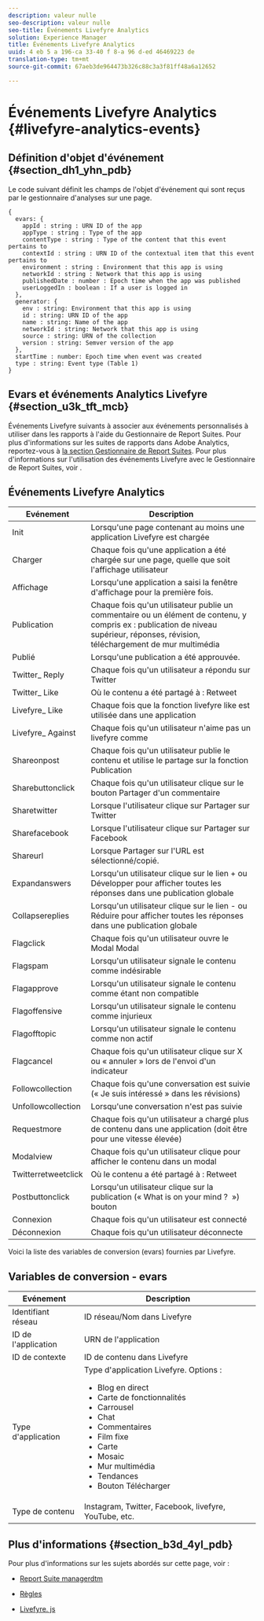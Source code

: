 ```yaml
---
description: valeur nulle
seo-description: valeur nulle
seo-title: Événements Livefyre Analytics
solution: Experience Manager
title: Événements Livefyre Analytics
uuid: 4 eb 5 a 196-ca 33-40 f 8-a 96 d-ed 46469223 de
translation-type: tm+mt
source-git-commit: 67aeb3de964473b326c88c3a3f81ff48a6a12652

---
```



# Événements Livefyre Analytics {#livefyre-analytics-events}

## Définition d&#39;objet d&#39;événement {#section_dh1_yhn_pdb}

Le code suivant définit les champs de l&#39;objet d&#39;événement qui sont reçus par le gestionnaire d&#39;analyses sur une page.

```
{
  evars: {
    appId : string : URN ID of the app
    appType : string : Type of the app
    contentType : string : Type of the content that this event pertains to
    contextId : string : URN ID of the contextual item that this event pertains to
    environment : string : Environment that this app is using
    networkId : string : Network that this app is using
    publishedDate : number : Epoch time when the app was published
    userLoggedIn : boolean : If a user is logged in
  },
  generator: {
    env : string: Environment that this app is using
    id : string: URN ID of the app
    name : string: Name of the app
    networkId : string: Network that this app is using
    source : string: URN of the collection
    version : string: Semver version of the app
  },
  startTime : number: Epoch time when event was created
  type : string: Event type (Table 1)
}
```

## Evars et événements Analytics Livefyre {#section_u3k_tft_mcb}

Événements Livefyre suivants à associer aux événements personnalisés à utiliser dans les rapports à l&#39;aide du Gestionnaire de Report Suites. Pour plus d&#39;informations sur les suites de rapports dans Adobe Analytics, reportez-vous à [la section Gestionnaire de Report Suites](https://marketing.adobe.com/resources/help/en_US/reference/report_suites_admin.html). Pour plus d&#39;informations sur l&#39;utilisation des événements Livefyre avec le Gestionnaire de Report Suites, voir [](../livefyre-analytics/c-use-livefyre-with-adobe-analytics.md#section_iks_kgd_4cb).

## Événements Livefyre Analytics

| Evénement | Description |
|---|---|
| Init | Lorsqu&#39;une page contenant au moins une application Livefyre est chargée |
| Charger | Chaque fois qu&#39;une application a été chargée sur une page, quelle que soit l&#39;affichage utilisateur |
| Affichage | Lorsqu&#39;une application a saisi la fenêtre d&#39;affichage pour la première fois. |
| Publication | Chaque fois qu&#39;un utilisateur publie un commentaire ou un élément de contenu, y compris ex : publication de niveau supérieur, réponses, révision, téléchargement de mur multimédia |
| Publié | Lorsqu&#39;une publication a été approuvée. |
| Twitter_ Reply | Chaque fois qu&#39;un utilisateur a répondu sur Twitter |
| Twitter_ Like | Où le contenu a été partagé à : Retweet |
| Livefyre_ Like | Chaque fois que la fonction livefyre like est utilisée dans une application |
| Livefyre_ Against | Chaque fois qu&#39;un utilisateur n&#39;aime pas un livefyre comme |
| Shareonpost | Chaque fois qu&#39;un utilisateur publie le contenu et utilise le partage sur la fonction Publication |
| Sharebuttonclick | Chaque fois qu&#39;un utilisateur clique sur le bouton Partager d&#39;un commentaire |
| Sharetwitter | Lorsque l&#39;utilisateur clique sur Partager sur Twitter |
| Sharefacebook | Lorsque l&#39;utilisateur clique sur Partager sur Facebook |
| Shareurl | Lorsque Partager sur l&#39;URL est sélectionné/copié. |
| Expandanswers | Lorsqu&#39;un utilisateur clique sur le lien + ou Développer pour afficher toutes les réponses dans une publication globale |
| Collapsereplies | Lorsqu&#39;un utilisateur clique sur le lien - ou Réduire pour afficher toutes les réponses dans une publication globale |
| Flagclick | Chaque fois qu&#39;un utilisateur ouvre le Modal Modal |
| Flagspam | Lorsqu&#39;un utilisateur signale le contenu comme indésirable |
| Flagapprove | Lorsqu&#39;un utilisateur signale le contenu comme étant non compatible |
| Flagoffensive | Lorsqu&#39;un utilisateur signale le contenu comme injurieux |
| Flagofftopic | Lorsqu&#39;un utilisateur signale le contenu comme non actif |
| Flagcancel | Chaque fois qu&#39;un utilisateur clique sur X ou « annuler » lors de l&#39;envoi d&#39;un indicateur |
| Followcollection | Chaque fois qu&#39;une conversation est suivie (« Je suis intéressé » dans les révisions) |
| Unfollowcollection | Lorsqu&#39;une conversation n&#39;est pas suivie |
| Requestmore | Chaque fois qu&#39;un utilisateur a chargé plus de contenu dans une application (doit être pour une vitesse élevée) |
| Modalview | Chaque fois qu&#39;un utilisateur clique pour afficher le contenu dans un modal |
| Twitterretweetclick | Où le contenu a été partagé à : Retweet |
| Postbuttonclick | Lorsqu&#39;un utilisateur clique sur la publication (« What is on your mind ?  ») bouton |
| Connexion | Chaque fois qu&#39;un utilisateur est connecté |
| Déconnexion | Chaque fois qu&#39;un utilisateur déconnecte |

Voici la liste des variables de conversion (evars) fournies par Livefyre.

## Variables de conversion - evars

| Evénement | Description |
|--- |--- |
| Identifiant réseau | ID réseau/Nom dans Livefyre |
| ID de l&#39;application | URN de l&#39;application |
| ID de contexte | ID de contenu dans Livefyre |
| Type d&#39;application | Type d&#39;application Livefyre. Options : <br><ul><li>Blog en direct  </li><li> Carte de fonctionnalités</li><li>Carrousel</li><li>Chat </li><li>Commentaires</li><li>Film fixe</li><li>Carte</li><li>Mosaic</li><li>Mur multimédia</li><li>Tendances</li><li>Bouton Télécharger</li></ul> |
| Type de contenu | Instagram, Twitter, Facebook, livefyre, YouTube, etc. |

## Plus d&#39;informations {#section_b3d_4yl_pdb}

Pour plus d&#39;informations sur les sujets abordés sur cette page, voir :

* [Report Suite managerdtm](https://marketing.adobe.com/resources/help/en_US/reference/report_suites_admin.html)[](https://marketing.adobe.com/resources/help/en_US/livefyre/c_filmstrip_app.html)

* [Règles](https://marketing.adobe.com/resources/help/en_US/dtm/rules.html)
* [Livefyre. js](/help/implementation/c-livefyre.js.md)